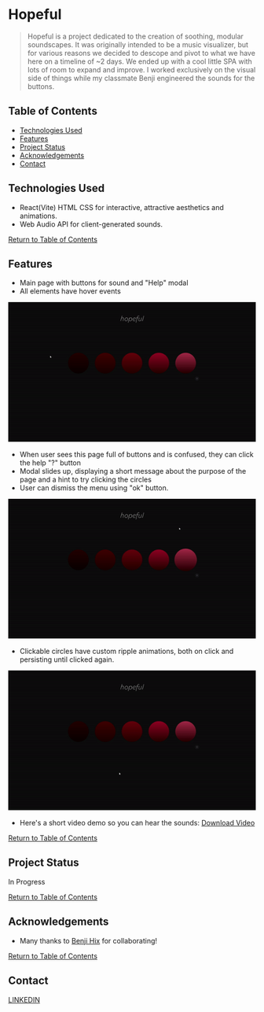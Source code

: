 # Hopeful
> Hopeful is a project dedicated to the creation of soothing, modular soundscapes.  It was originally intended to be a music visualizer, but for various reasons we decided to descope and pivot to what we have here on a timeline of ~2 days.  We ended up with a cool little SPA with lots of room to expand and improve. I worked exclusively on the visual side of things while my classmate Benji engineered the sounds for the buttons.
## Table of Contents
* [Technologies Used](#technologies-used)
* [Features](#features)
* [Project Status](#project-status)
* [Acknowledgements](#acknowledgements)
* [Contact](#contact)

## Technologies Used
- React(Vite) HTML CSS for interactive, attractive aesthetics and animations.
- Web Audio API for client-generated sounds.

[Return to Table of Contents](#table-of-contents)

## Features
- Main page with buttons for sound and "Help" modal
- All elements have hover events

![Hopeful Hover Events gif](img/hopeful-hovers-gif.gif)

- When user sees this page full of buttons and is confused, they can click the help "?" button
- Modal slides up, displaying a short message about the purpose of the page and a hint to try clicking the circles
- User can dismiss the menu using "ok" button.

![Hopeful Help Modal gif](img/hopeful-modal-gif.gif)

- Clickable circles have custom ripple animations, both on click and persisting until clicked again.

![Hopeful Buttons Demo gif](img/hopeful-buttons-gif.gif)

- Here's a short video demo so you can hear the sounds:
[Download Video](img/hopeful.mp4)

[Return to Table of Contents](#table-of-contents)

## Project Status
In Progress

[Return to Table of Contents](#table-of-contents)

## Acknowledgements
- Many thanks to [Benji Hix](https://github.com/benji-hix) for collaborating!

[Return to Table of Contents](#table-of-contents)

## Contact
[LINKEDIN](https://www.linkedin.com/in/joshua-bliek/)